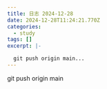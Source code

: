 ```yaml
---
title: 日志 2024-12-28
date: 2024-12-28T11:24:21.770Z
categories:
  - study
tags: []
excerpt: |-

  git push origin main...
---
```


git push origin main
